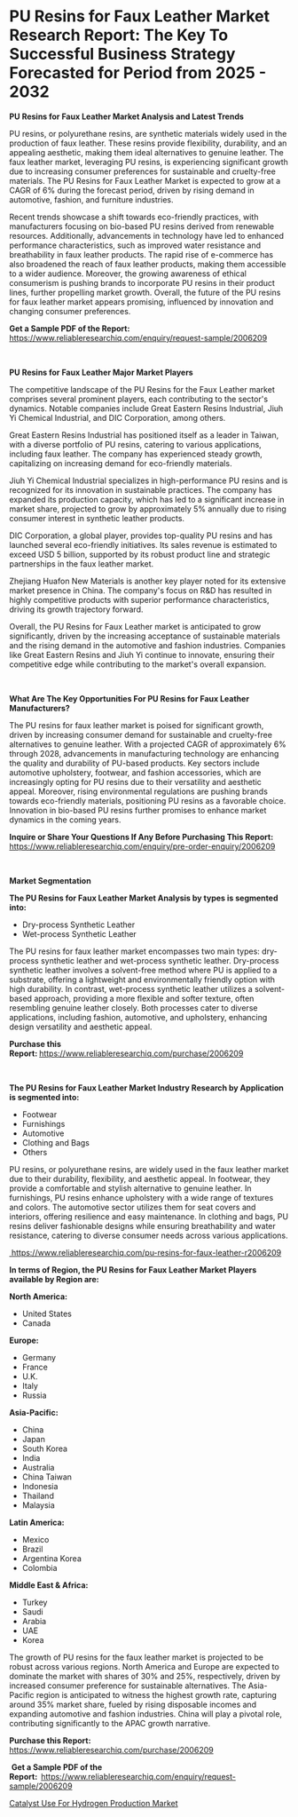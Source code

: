 <p><h1>PU Resins for Faux Leather Market Research Report: The Key To Successful Business Strategy Forecasted for Period from 2025 - 2032</h1></p><p><strong>PU Resins for Faux Leather Market Analysis and Latest Trends</strong></p>
<p><p>PU resins, or polyurethane resins, are synthetic materials widely used in the production of faux leather. These resins provide flexibility, durability, and an appealing aesthetic, making them ideal alternatives to genuine leather. The faux leather market, leveraging PU resins, is experiencing significant growth due to increasing consumer preferences for sustainable and cruelty-free materials. The PU Resins for Faux Leather Market is expected to grow at a CAGR of 6% during the forecast period, driven by rising demand in automotive, fashion, and furniture industries. </p><p>Recent trends showcase a shift towards eco-friendly practices, with manufacturers focusing on bio-based PU resins derived from renewable resources. Additionally, advancements in technology have led to enhanced performance characteristics, such as improved water resistance and breathability in faux leather products. The rapid rise of e-commerce has also broadened the reach of faux leather products, making them accessible to a wider audience. Moreover, the growing awareness of ethical consumerism is pushing brands to incorporate PU resins in their product lines, further propelling market growth. Overall, the future of the PU resins for faux leather market appears promising, influenced by innovation and changing consumer preferences.</p></p>
<p><strong>Get a Sample PDF of the Report:&nbsp;</strong> <a href="https://www.reliableresearchiq.com/enquiry/request-sample/2006209?utm_campaign=2760&utm_medium=2&utm_source=Github&utm_content=ia&utm_term=03042025&utm_id=pu-resins-for-faux-leather">https://www.reliableresearchiq.com/enquiry/request-sample/2006209</a></p>
<p>&nbsp;</p>
<p><strong>PU Resins for Faux Leather Major Market Players</strong></p>
<p><p>The competitive landscape of the PU Resins for the Faux Leather market comprises several prominent players, each contributing to the sector's dynamics. Notable companies include Great Eastern Resins Industrial, Jiuh Yi Chemical Industrial, and DIC Corporation, among others.</p><p>Great Eastern Resins Industrial has positioned itself as a leader in Taiwan, with a diverse portfolio of PU resins, catering to various applications, including faux leather. The company has experienced steady growth, capitalizing on increasing demand for eco-friendly materials.</p><p>Jiuh Yi Chemical Industrial specializes in high-performance PU resins and is recognized for its innovation in sustainable practices. The company has expanded its production capacity, which has led to a significant increase in market share, projected to grow by approximately 5% annually due to rising consumer interest in synthetic leather products.</p><p>DIC Corporation, a global player, provides top-quality PU resins and has launched several eco-friendly initiatives. Its sales revenue is estimated to exceed USD 5 billion, supported by its robust product line and strategic partnerships in the faux leather market.</p><p>Zhejiang Huafon New Materials is another key player noted for its extensive market presence in China. The company's focus on R&D has resulted in highly competitive products with superior performance characteristics, driving its growth trajectory forward.</p><p>Overall, the PU Resins for Faux Leather market is anticipated to grow significantly, driven by the increasing acceptance of sustainable materials and the rising demand in the automotive and fashion industries. Companies like Great Eastern Resins and Jiuh Yi continue to innovate, ensuring their competitive edge while contributing to the market's overall expansion.</p></p>
<p>&nbsp;</p>
<p><strong>What Are The Key Opportunities For PU Resins for Faux Leather Manufacturers?</strong></p>
<p><p>The PU resins for faux leather market is poised for significant growth, driven by increasing consumer demand for sustainable and cruelty-free alternatives to genuine leather. With a projected CAGR of approximately 6% through 2028, advancements in manufacturing technology are enhancing the quality and durability of PU-based products. Key sectors include automotive upholstery, footwear, and fashion accessories, which are increasingly opting for PU resins due to their versatility and aesthetic appeal. Moreover, rising environmental regulations are pushing brands towards eco-friendly materials, positioning PU resins as a favorable choice. Innovation in bio-based PU resins further promises to enhance market dynamics in the coming years.</p></p>
<p><strong>Inquire or Share Your Questions If Any Before Purchasing This Report:</strong> <a href="https://www.reliableresearchiq.com/enquiry/pre-order-enquiry/2006209?utm_campaign=2760&utm_medium=2&utm_source=Github&utm_content=ia&utm_term=03042025&utm_id=pu-resins-for-faux-leather">https://www.reliableresearchiq.com/enquiry/pre-order-enquiry/2006209</a></p>
<p>&nbsp;</p>
<p><strong>Market Segmentation</strong></p>
<p><strong>The PU Resins for Faux Leather Market Analysis by types is segmented into:</strong></p>
<p><ul><li>Dry-process Synthetic Leather</li><li>Wet-process Synthetic Leather</li></ul></p>
<p><p>The PU resins for faux leather market encompasses two main types: dry-process synthetic leather and wet-process synthetic leather. Dry-process synthetic leather involves a solvent-free method where PU is applied to a substrate, offering a lightweight and environmentally friendly option with high durability. In contrast, wet-process synthetic leather utilizes a solvent-based approach, providing a more flexible and softer texture, often resembling genuine leather closely. Both processes cater to diverse applications, including fashion, automotive, and upholstery, enhancing design versatility and aesthetic appeal.</p></p>
<p><strong>Purchase this Report:&nbsp;</strong><a href="https://www.reliableresearchiq.com/purchase/2006209?utm_campaign=2760&utm_medium=2&utm_source=Github&utm_content=ia&utm_term=03042025&utm_id=pu-resins-for-faux-leather">https://www.reliableresearchiq.com/purchase/2006209</a></p>
<p>&nbsp;</p>
<p><strong>The PU Resins for Faux Leather Market Industry Research by Application is segmented into:</strong></p>
<p><ul><li>Footwear</li><li>Furnishings</li><li>Automotive</li><li>Clothing and Bags</li><li>Others</li></ul></p>
<p><p>PU resins, or polyurethane resins, are widely used in the faux leather market due to their durability, flexibility, and aesthetic appeal. In footwear, they provide a comfortable and stylish alternative to genuine leather. In furnishings, PU resins enhance upholstery with a wide range of textures and colors. The automotive sector utilizes them for seat covers and interiors, offering resilience and easy maintenance. In clothing and bags, PU resins deliver fashionable designs while ensuring breathability and water resistance, catering to diverse consumer needs across various applications.</p></p>
<p><a href="https://www.reliableresearchiq.com/pu-resins-for-faux-leather-r2006209?utm_campaign=2760&utm_medium=2&utm_source=Github&utm_content=ia&utm_term=03042025&utm_id=pu-resins-for-faux-leather">&nbsp;https://www.reliableresearchiq.com/pu-resins-for-faux-leather-r2006209</a></p>
<p><strong>In terms of Region, the PU Resins for Faux Leather Market Players available by Region are:</strong></p>
<p>
    <p> <strong> North America: </strong>
        <ul>
            <li>United States</li>
            <li>Canada</li>
        </ul>
        </p> 
    <p> <strong> Europe: </strong>
        <ul>
            <li>Germany</li>
            <li>France</li>
            <li>U.K.</li>
            <li>Italy</li>
            <li>Russia</li>
        </ul>
        </p> 
    <p> <strong> Asia-Pacific: </strong>
        <ul>
            <li>China</li>
            <li>Japan</li>
            <li>South Korea</li>
            <li>India</li>
            <li>Australia</li>
            <li>China Taiwan</li>
            <li>Indonesia</li>
            <li>Thailand</li>
            <li>Malaysia</li>
        </ul>
        </p> 
    <p> <strong> Latin America: </strong>
        <ul>
            <li>Mexico</li>
            <li>Brazil</li>
            <li>Argentina Korea</li>
            <li>Colombia</li>
        </ul>
        </p> 
    <p> <strong> Middle East & Africa: </strong>
        <ul>
            <li>Turkey</li>
            <li>Saudi</li>
            <li>Arabia</li>
            <li>UAE</li>
            <li>Korea</li>
        </ul>
    </p>
    </p>
<p><p>The growth of PU resins for the faux leather market is projected to be robust across various regions. North America and Europe are expected to dominate the market with shares of 30% and 25%, respectively, driven by increased consumer preference for sustainable alternatives. The Asia-Pacific region is anticipated to witness the highest growth rate, capturing around 35% market share, fueled by rising disposable incomes and expanding automotive and fashion industries. China will play a pivotal role, contributing significantly to the APAC growth narrative.</p></p>
<p><strong>Purchase this Report: </strong><a href="https://www.reliableresearchiq.com/purchase/2006209?utm_campaign=2760&utm_medium=2&utm_source=Github&utm_content=ia&utm_term=03042025&utm_id=pu-resins-for-faux-leather">https://www.reliableresearchiq.com/purchase/2006209</a></p>
<p>&nbsp;<strong>Get a Sample PDF of the Report:&nbsp;&nbsp;</strong><a href="https://www.reliableresearchiq.com/enquiry/request-sample/2006209?utm_campaign=2760&utm_medium=2&utm_source=Github&utm_content=ia&utm_term=03042025&utm_id=pu-resins-for-faux-leather">https://www.reliableresearchiq.com/enquiry/request-sample/2006209</a></p>
<p><strong></strong></p>
<p><p><a href="https://github.com/vitrilaoire/Market-Research-Report-List-1/blob/main/catalyst-use-for-hydrogen-production-market.md?utm_campaign=2760&utm_medium=2&utm_source=Github&utm_content=ia&utm_term=03042025&utm_id=pu-resins-for-faux-leather">Catalyst Use For Hydrogen Production Market</a></p></p>